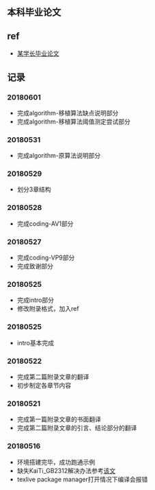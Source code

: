 ## 本科毕业论文

## ref

 - [某学长毕业论文](http://ml.cs.tsinghua.edu.cn/~changliu/%E4%BB%A5%E8%A1%8C%E5%88%97%E5%BC%8F%E7%82%B9%E8%BF%87%E7%A8%8B%E4%B8%BA%E5%85%88%E9%AA%8C%E7%9A%84%E6%9C%80%E5%A4%A7%E7%86%B5%E5%88%A4%E5%88%AB%E5%BC%8F%E9%9A%90%E7%8B%84%E5%88%A9%E5%85%8B%E9%9B%B7%E5%88%86%E9%85%8D%E6%A8%A1%E5%9E%8B.pdf)

## 记录

### 20180601
 - 完成algorithm-移植算法缺点说明部分
 - 完成algorithm-移植算法阈值测定尝试部分

### 20180531
 - 完成algorithm-原算法说明部分

### 20180529
 - 划分3章结构

### 20180528
 - 完成coding-AV1部分

### 20180527
 - 完成coding-VP9部分
 - 完成致谢部分

### 20180525
 - 完成intro部分
 - 修改附录格式，加入ref

### 20180525
 - intro基本完成

### 20180522
 - 完成第二篇附录文章的翻译
 - 初步制定各章节内容

### 20180521
 - 完成第一篇附录文章的书面翻译
 - 完成第二篇附录文章的引言、结论部分的翻译

### 20180516
 - 环境搭建完毕，成功跑通示例
 - 缺失KaiTi_GB2312解决办法参考[该文](http://bbs.ctex.org/forum.php?mod=viewthread&tid=153327)
 - texlive package manager打开情况下编译会报错